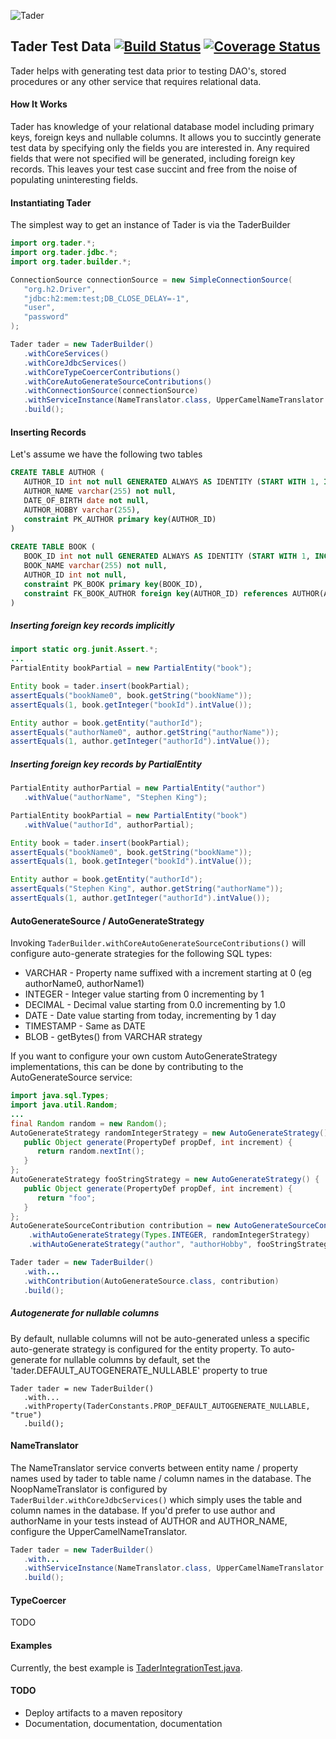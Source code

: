 ![Tader](https://github.com/uklance/tader/raw/master/tader_250.png)

Tader Test Data [![Build Status](https://travis-ci.org/uklance/tader.svg?branch=master)](https://travis-ci.org/uklance/tader) [![Coverage Status](https://coveralls.io/repos/uklance/tader/badge.svg?branch=master)](https://coveralls.io/r/uklance/tader?branch=master)
---------------

Tader helps with generating test data prior to testing DAO's, stored procedures or any other service that requires
relational data. 

#### How It Works

Tader has knowledge of your relational database model including primary keys, foreign keys and nullable columns.
It allows you to succintly generate test data by specifying only the fields you are interested in. Any required
fields that were not specified will be generated, including foreign key records. This leaves your test case succint
and free from the noise of populating uninteresting fields.

#### Instantiating Tader

The simplest way to get an instance of Tader is via the TaderBuilder

```java
import org.tader.*;
import org.tader.jdbc.*;
import org.tader.builder.*;

ConnectionSource connectionSource = new SimpleConnectionSource(
   "org.h2.Driver", 
   "jdbc:h2:mem:test;DB_CLOSE_DELAY=-1",
   "user",
   "password"
);

Tader tader = new TaderBuilder()
   .withCoreServices()
   .withCoreJdbcServices()
   .withCoreTypeCoercerContributions()
   .withCoreAutoGenerateSourceContributions()
   .withConnectionSource(connectionSource)
   .withServiceInstance(NameTranslator.class, UpperCamelNameTranslator.class)
   .build();
```
#### Inserting Records

Let's assume we have the following two tables

```sql
CREATE TABLE AUTHOR (
   AUTHOR_ID int not null GENERATED ALWAYS AS IDENTITY (START WITH 1, INCREMENT BY 1),
   AUTHOR_NAME varchar(255) not null,
   DATE_OF_BIRTH date not null,
   AUTHOR_HOBBY varchar(255),
   constraint PK_AUTHOR primary key(AUTHOR_ID)
)
	
CREATE TABLE BOOK (
   BOOK_ID int not null GENERATED ALWAYS AS IDENTITY (START WITH 1, INCREMENT BY 1),
   BOOK_NAME varchar(255) not null,
   AUTHOR_ID int not null,
   constraint PK_BOOK primary key(BOOK_ID),
   constraint FK_BOOK_AUTHOR foreign key(AUTHOR_ID) references AUTHOR(AUTHOR_ID)
)
```

##### Inserting foreign key records implicitly
```java
import static org.junit.Assert.*;
...
PartialEntity bookPartial = new PartialEntity("book");

Entity book = tader.insert(bookPartial);
assertEquals("bookName0", book.getString("bookName"));
assertEquals(1, book.getInteger("bookId").intValue());

Entity author = book.getEntity("authorId");
assertEquals("authorName0", author.getString("authorName"));
assertEquals(1, author.getInteger("authorId").intValue());
```

##### Inserting foreign key records by PartialEntity
```java
PartialEntity authorPartial = new PartialEntity("author")
   .withValue("authorName", "Stephen King");

PartialEntity bookPartial = new PartialEntity("book")
   .withValue("authorId", authorPartial);

Entity book = tader.insert(bookPartial);
assertEquals("bookName0", book.getString("bookName"));
assertEquals(1, book.getInteger("bookId").intValue());

Entity author = book.getEntity("authorId");
assertEquals("Stephen King", author.getString("authorName"));
assertEquals(1, author.getInteger("authorId").intValue());
```

#### AutoGenerateSource / AutoGenerateStrategy

Invoking `TaderBuilder.withCoreAutoGenerateSourceContributions()` will configure auto-generate strategies for the following SQL types:

 * VARCHAR - Property name suffixed with a increment starting at 0 (eg authorName0, authorName1)
 * INTEGER - Integer value starting from 0 incrementing by 1
 * DECIMAL - Decimal value starting from 0.0 incrementing by 1.0
 * DATE - Date value starting from today, incrementing by 1 day
 * TIMESTAMP - Same as DATE
 * BLOB - getBytes() from VARCHAR strategy

If you want to configure your own custom AutoGenerateStrategy implementations, this can be done by contributing to the AutoGenerateSource service:

```java
import java.sql.Types;
import java.util.Random;
...
final Random random = new Random();
AutoGenerateStrategy randomIntegerStrategy = new AutoGenerateStrategy() {
   public Object generate(PropertyDef propDef, int increment) {
      return random.nextInt();
   }
};
AutoGenerateStrategy fooStringStrategy = new AutoGenerateStrategy() {
   public Object generate(PropertyDef propDef, int increment) {
      return "foo";
   }
};
AutoGenerateSourceContribution contribution = new AutoGenerateSourceContribution()
	.withAutoGenerateStrategy(Types.INTEGER, randomIntegerStrategy)
	.withAutoGenerateStrategy("author", "authorHobby", fooStringStrategy);

Tader tader = new TaderBuilder()
   .with...
   .withContribution(AutoGenerateSource.class, contribution)
   .build();
```

##### Autogenerate for nullable columns

By default, nullable columns will not be auto-generated unless a specific auto-generate strategy is configured for the entity property. To auto-generate for nullable columns by default, set the 'tader.DEFAULT_AUTOGENERATE_NULLABLE' property to true

```
Tader tader = new TaderBuilder()
   .with...
   .withProperty(TaderConstants.PROP_DEFAULT_AUTOGENERATE_NULLABLE, "true")
   .build();
```

#### NameTranslator

The NameTranslator service converts between entity name / property names used by tader to table name / column names in the database. The NoopNameTranslator is configured by `TaderBuilder.withCoreJdbcServices()` which simply uses the table and column names in the database. If you'd prefer to use author and authorName in your tests instead of AUTHOR and AUTHOR_NAME, configure the UpperCamelNameTranslator.

```java
Tader tader = new TaderBuilder()
   .with...
   .withServiceInstance(NameTranslator.class, UpperCamelNameTranslator.class)
   .build();
```

#### TypeCoercer

TODO

#### Examples

Currently, the best example is  [TaderIntegrationTest.java](https://github.com/uklance/tader/blob/master/tader-core/src/test/java/org/tader/TaderIntegrationTest.java).

#### TODO
* Deploy artifacts to a maven repository
* Documentation, documentation, documentation
